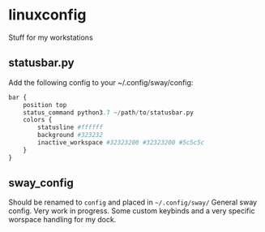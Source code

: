 # linuxconfig
Stuff for my workstations

## statusbar.py
Add the following config to your ~/.config/sway/config:  
```py
bar {
    position top
    status_command python3.7 ~/path/to/statusbar.py
    colors {
        statusline #ffffff
        background #323232
        inactive_workspace #32323200 #32323200 #5c5c5c
    }
}
``` 

## sway_config
Should be renamed to `config` and placed in `~/.config/sway/`
General sway config. Very work in progress. Some custom keybinds and a very specific worspace handling for my dock. 
